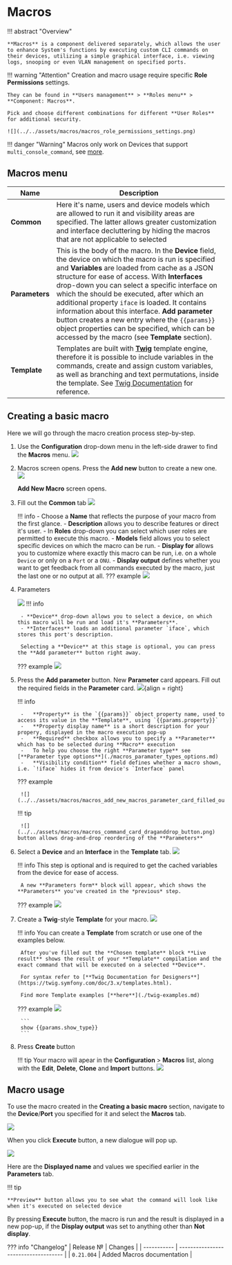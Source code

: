 # Macros

!!! abstract "Overview"
    
    **Macros** is a component delivered separately, which allows the user to enhance System's functions by executing custom CLI commands on their devices, utilizing a simple graphical interface, i.e. viewing logs, snooping or even VLAN management on specified ports.

!!! warning "Attention"
    Creation and macro usage require specific **Role Permissions** settings.

    They can be found in **Users management** > **Roles menu** > **Component: Macros**.

    Pick and choose different combinations for different **User Roles** for additional security.

    ![](../../assets/macros/macros_role_permissions_settings.png)

!!! danger "Warning"
    Macros only work on Devices that support `multi_console_command`, see [more](https://github.com/meklis/switcher-core/blob/master/docs/DEVICES.md).

## Macros menu

| Name    | Description                          |
| ----------- | ------------------------------------ |
| **Common**        | Here it's name, users and device models which are allowed to run it and visibility areas are specified. The latter allows greater customization and interface decluttering by hiding the macros that are not applicable to selected   |
| **Parameters**      | This is the body of the macro. In the **Device** field, the device on which the macro is run is specified and **Variables** are loaded from cache as a JSON structure for ease of access. With **Interfaces** drop-down you can select a specific interface on which the should be executed, after which an additional property `iface` is loaded. It contains information about this interface. **Add parameter** button creates a new entry where the `{{params}}` object properties can be specified, which can be accessed by the macro (see **Template** section).  |
| **Template**    | Templates are built with [**Twig**](https://twig.symfony.com/) template engine, therefore it is possible to include variables in the commands, create and assign custom variables, as well as branching and text permutations, inside the template. See [Twig Documentation](https://twig.symfony.com/doc/3.x/templates.html) for reference.|



## Creating a basic macro

Here we will go through the macro creation process step-by-step.

1. Use the **Configuration** drop-down menu in the left-side drawer to find the **Macros** menu. 
![](../../assets/macros/macros_sidebar.png)

2. Macros screen opens. Press the **Add new** button to create a new one.
![](../../assets/macros/macros_main_screen.png)

    **Add New Macro** screen opens.

3. Fill out the **Common** tab
![](../../assets/macros/macros_add_new_macros_common.png)

    !!! info
        - Choose a **Name** that reflects the purpose of your macro from the first glance.
        - **Description** allows you to describe features or direct it's user.
        - In **Roles** drop-down you can select which user roles are permitted to execute this macro.
        - **Models** field allows you to select specific devices on which the macro can be run.
        - **Display for** allows you to customize where exactly this macro can be run, i.e. on a whole `Device` or only on a `Port` or a `ONU`.
        - **Display output** defines whether you want to get feedback from all commands executed by the macro, just the last one or no output at all.
    ??? example
        ![](../../assets/macros/macros_add_new_macros_common_filled_out.png)

4. Parameters

    ![](../../assets/macros/macros_add_new_macros_parameters.png)
    !!! info 
        
        - **Device** drop-down allows you to select a device, on which this macro will be run and load it's **Parameters**. 
        - **Interfaces** loads an additional parameter `iface`, which stores this port's description.
        
        Selecting a **Device** at this stage is optional, you can press the **Add parameter** button right away.

    ??? example 
        ![](../../assets/macros/macros_add_new_macros_parameters_filledout.png)

5. Press the **Add parameter** button. New **Parameter** card appears. Fill out the required fields in the **Parameter** card.
    ![](../../assets/macros/macros_add_new_macros_parameter_card_empty.png){align = right}

    !!! info

        -   **Property** is the `{{params}}` object property name, used to access its value in the **Template**, using `{{params.property}}`
        -   **Property display name** is a short description for your propery, displayed in the macro execution pop-up
        -   **Required** checkbox allows you to specify a **Parameter** which has to be selected during **Macro** execution
        -   To help you choose the right **Parameter type** see [**Parameter type options**](./macros_paramater_types_options.md)
        -   **Visibility condition** field defines whether a macro shown, i.e. `!iface` hides it from device's `Interface` panel 

    ??? example
        
        ![](../../assets/macros/macros_add_new_macros_parameter_card_filled_out.png)

    !!! tip 
        
        ![](../../assets/macros/macros_command_card_draganddrop_button.png) button allows drag-and-drop reordering of the **Parameters**

6. Select a **Device** and an **Interface** in the **Template** tab.
    ![](../../assets/macros/macros_add_new_macros_template_tab_empty.png)

    !!! info
        This step is optional and is required to get the cached variables from the device for ease of access.

        A new **Parameters form** block will appear, which shows the **Parameters** you've created in the *previous* step.

    ??? example
        ![](../../assets/macros/macros_add_new_macros_template_tab_device_selected.png)

7. Create a **Twig**-style **Template** for your macro.
    ![](../../assets/macros/macros_template_block_emtpy.png)

    !!! info
        You can create a **Template** from scratch or use one of the examples below.
        
        

        After you've filled out the **Chosen template** block **Live result** shows the result of your **Template** compilation and the exact command that will be executed on a selected **Device**.

        For syntax refer to [**Twig Documentation for Designers**](https://twig.symfony.com/doc/3.x/templates.html).

        Find more Template examples [**here**](./twig-examples.md)
    ??? example
        ![](../../assets/macros/macros_add_new_macros_template_tab_filled_out.png)

        ```
        show {{params.show_type}}
        ```
    
8. Press **Create** button

    !!! tip
        Your macro will apear in the **Configuration** > **Macros** list, along with the **Edit**, **Delete**, **Clone** and **Import** buttons.
        ![](../../assets/macros/macros_macro_in_the_list.png)

## Macro usage

To use the macro created in the **Creating a basic macro** section, navigate to the **Device**/**Port** you specified for it and select the **Macros** tab.

![](../../assets/macros/macros_device_macros_tab.png)

When you click **Execute** button, a new dialogue will pop up.

![](../../assets/macros/macros_device_running_macro.png)

Here are the **Displayed name** and values we specified earlier in the **Parameters** tab.

!!! tip 
    
    **Preview** button allows you to see what the command will look like when it's executed on selected device

By pressing **Execute** button, the macro is run and the result is displayed in a new pop-up, if the **Display output** was set to anything other than **Not display**.


??? info "Changelog"
    | Release №   | Changes                              |
    | ----------- | ------------------------------------ |
    | `0.21.004`  | Added Macros documentation           |